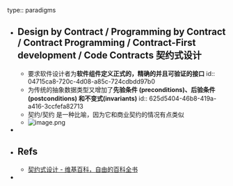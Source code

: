 type:: paradigms
- ## Design by Contract / Programming by Contract / Contract Programming / Contract-First development / Code Contracts 契约式设计
  - 要求软件设计者为**软件组件定义正式的，精确的并且可验证的接口**
    id:: 04715ca8-720c-4d08-a85c-724cdbdd97b0
  - 为传统的抽象数据类型又增加了**先验条件 (preconditions)、后验条件 (postconditions) 和不变式(invariants)**
    id:: 625d5404-46b8-419a-a416-3ccfefa82713
  - 契约/契约 是一种比喻，因为它和商业契约的情况有点类似
  - ![image.png](../assets/image_1650283679324_0.png)
-
- ## Refs
  - [契约式设计 - 维基百科，自由的百科全书](https://zh.wikipedia.org/zh-cn/%E5%A5%91%E7%BA%A6%E5%BC%8F%E8%AE%BE%E8%AE%A1)
-